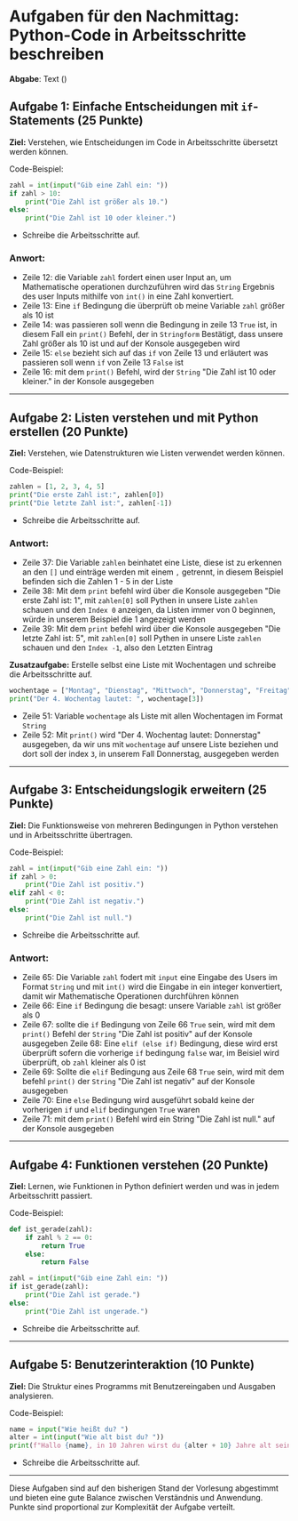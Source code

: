 # Aufgaben für den Nachmittag: Python-Code in Arbeitsschritte beschreiben

**Abgabe**: Text ()

## Aufgabe 1: Einfache Entscheidungen mit `if`-Statements (25 Punkte)

**Ziel:** Verstehen, wie Entscheidungen im Code in Arbeitsschritte übersetzt werden können.

Code-Beispiel:

```python
zahl = int(input("Gib eine Zahl ein: "))
if zahl > 10:
    print("Die Zahl ist größer als 10.")
else:
    print("Die Zahl ist 10 oder kleiner.")
```

- Schreibe die Arbeitsschritte auf.

### Anwort:
- Zeile 12: die Variable `zahl` fordert einen user Input an, um Mathematische operationen durchzuführen wird das `String` Ergebnis des user Inputs mithilfe von `int()` in eine Zahl konvertiert.
- Zeile 13: Eine `if` Bedingung die überprüft ob meine Variable `zahl` größer als 10 ist
- Zeile 14: was passieren soll wenn die Bedingung in zeile 13 `True` ist, in diesem Fall ein `print()` Befehl, der in `Stringform` Bestätigt, dass unsere Zahl größer als 10 ist und auf der Konsole ausgegeben wird
- Zeile 15: `else` bezieht sich auf das `if` von Zeile 13 und erläutert was passieren soll wenn `if` von Zeile 13 `False` ist
- Zeile 16: mit dem `print()` Befehl, wird der `String` "Die Zahl ist 10 oder kleiner." in der Konsole ausgegeben

---

## Aufgabe 2: Listen verstehen und mit Python erstellen (20 Punkte)

**Ziel:** Verstehen, wie Datenstrukturen wie Listen verwendet werden können.

Code-Beispiel:

```python
zahlen = [1, 2, 3, 4, 5]
print("Die erste Zahl ist:", zahlen[0])
print("Die letzte Zahl ist:", zahlen[-1])
```

- Schreibe die Arbeitsschritte auf.

### Antwort:
- Zeile 37: Die Variable `zahlen` beinhatet eine Liste, diese ist zu erkennen an den `[]` und einträge werden mit einem `,` getrennt, in diesem Beispiel befinden sich die Zahlen 1 - 5 in der Liste
- Zeile 38: Mit dem `print` befehl wird über die Konsole ausgegeben "Die erste Zahl ist: 1", mit `zahlen[0]` soll Pythen in unsere Liste `zahlen` schauen und den `Index 0` anzeigen, da Listen immer von 0 beginnen, würde in unserem Beispiel die 1 angezeigt werden 
- Zeile 39: Mit dem `print` befehl wird über die Konsole ausgegeben "Die letzte Zahl ist: 5", mit `zahlen[0]` soll Pythen in unsere Liste `zahlen` schauen und den `Index -1`, also den Letzten Eintrag

**Zusatzaufgabe:** Erstelle selbst eine Liste mit Wochentagen und schreibe die Arbeitsschritte auf.
```python
wochentage = ["Montag", "Dienstag", "Mittwoch", "Donnerstag", "Freitag", "Samstag" , "Sonntag"]
print("Der 4. Wochentag lautet: ", wochentage[3])
```
- Zeile 51: Variable `wochentage` als Liste mit allen Wochentagen im Format `String`
- Zeile 52: Mit `print()` wird "Der 4. Wochentag lautet: Donnerstag" ausgegeben, da wir uns mit `wochentage` auf unsere Liste beziehen und dort soll der index `3`, in unserem Fall Donnerstag, ausgegeben werden
---

## Aufgabe 3: Entscheidungslogik erweitern (25 Punkte)

**Ziel:** Die Funktionsweise von mehreren Bedingungen in Python verstehen und in Arbeitsschritte übertragen.

Code-Beispiel:

```python
zahl = int(input("Gib eine Zahl ein: "))
if zahl > 0:
    print("Die Zahl ist positiv.")
elif zahl < 0:
    print("Die Zahl ist negativ.")
else:
    print("Die Zahl ist null.")
```

- Schreibe die Arbeitsschritte auf.

### Antwort:
- Zeile 65: Die Variable `zahl` fodert mit `input` eine Eingabe des Users im Format `String` und mit `int()` wird die Eingabe in ein integer konvertiert, damit wir Mathematische Operationen durchführen können
- Zeile 66: Eine `if` Bedingung die besagt: unsere Variable `zahl` ist größer als 0
- Zeile 67: sollte die `if` Bedingung von Zeile 66 `True` sein, wird mit dem `print()` Befehl der `String` "Die Zahl ist positiv" auf der Konsole ausgegeben
Zeile 68: Eine `elif (else if)` Bedingung, diese wird erst überprüft sofern die vorherige `if` bedingung `false` war, im Beisiel wird überprüft, ob `zahl` kleiner als 0 ist
- Zeile 69: Sollte die `elif` Bedingung aus Zeile 68 `True` sein, wird mit dem befehl `print()` der `String` "Die Zahl ist negativ" auf der Konsole ausgegeben
- Zeile 70: Eine `else` Bedingung wird ausgeführt sobald keine der vorherigen `if` und `elif` bedingungen `True` waren
- Zeile 71: mit dem `print()` Befehl wird ein String "Die Zahl ist null." auf der Konsole ausgegeben
---

## Aufgabe 4: Funktionen verstehen (20 Punkte)

**Ziel:** Lernen, wie Funktionen in Python definiert werden und was in jedem Arbeitsschritt passiert.

Code-Beispiel:

```python
def ist_gerade(zahl):
    if zahl % 2 == 0:
        return True
    else:
        return False

zahl = int(input("Gib eine Zahl ein: "))
if ist_gerade(zahl):
    print("Die Zahl ist gerade.")
else:
    print("Die Zahl ist ungerade.")
```

- Schreibe die Arbeitsschritte auf.

---

## Aufgabe 5: Benutzerinteraktion (10 Punkte)

**Ziel:** Die Struktur eines Programms mit Benutzereingaben und Ausgaben analysieren.

Code-Beispiel:

```python
name = input("Wie heißt du? ")
alter = int(input("Wie alt bist du? "))
print(f"Hallo {name}, in 10 Jahren wirst du {alter + 10} Jahre alt sein!")
```

- Schreibe die Arbeitsschritte auf.

---

Diese Aufgaben sind auf den bisherigen Stand der Vorlesung abgestimmt und bieten eine gute Balance zwischen Verständnis und Anwendung. Punkte sind proportional zur Komplexität der Aufgabe verteilt.